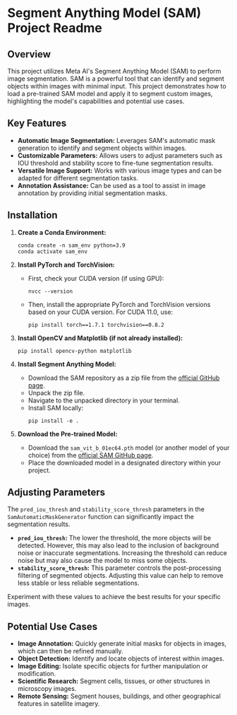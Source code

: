 # Segment Anything Model (SAM) Project Readme

## Overview

This project utilizes Meta AI's Segment Anything Model (SAM) to perform image segmentation. SAM is a powerful tool that can identify and segment objects within images with minimal input. This project demonstrates how to load a pre-trained SAM model and apply it to segment custom images, highlighting the model's capabilities and potential use cases.

## Key Features

*   **Automatic Image Segmentation:** Leverages SAM's automatic mask generation to identify and segment objects within images.
*   **Customizable Parameters:** Allows users to adjust parameters such as IOU threshold and stability score to fine-tune segmentation results.
*   **Versatile Image Support:** Works with various image types and can be adapted for different segmentation tasks.
*   **Annotation Assistance:** Can be used as a tool to assist in image annotation by providing initial segmentation masks.

## Installation

1.  **Create a Conda Environment:**
    ```
    conda create -n sam_env python=3.9
    conda activate sam_env
    ```
2.  **Install PyTorch and TorchVision:**

    *   First, check your CUDA version (if using GPU):
        ```
        nvcc --version
        ```
    *   Then, install the appropriate PyTorch and TorchVision versions based on your CUDA version. For CUDA 11.0, use:
        ```
        pip install torch==1.7.1 torchvision==0.8.2
        ```
3.  **Install OpenCV and Matplotlib (if not already installed):**
    ```
    pip install opencv-python matplotlib
    ```
4.  **Install Segment Anything Model:**

    *   Download the SAM repository as a zip file from the [official GitHub page](https://github.com/facebookresearch/segment-anything).
    *   Unpack the zip file.
    *   Navigate to the unpacked directory in your terminal.
    *   Install SAM locally:
        ```
        pip install -e .
        ```
5.  **Download the Pre-trained Model:**

    *   Download the `sam_vit_b_01ec64.pth` model (or another model of your choice) from the [official SAM GitHub page](https://github.com/facebookresearch/segment-anything).
    *   Place the downloaded model in a designated directory within your project.

## Adjusting Parameters

The `pred_iou_thresh` and `stability_score_thresh` parameters in the `SamAutomaticMaskGenerator` function can significantly impact the segmentation results.

*   **`pred_iou_thresh`:**  The lower the threshold, the more objects will be detected.  However, this may also lead to the inclusion of background noise or inaccurate segmentations. Increasing the threshold can reduce noise but may also cause the model to miss some objects.
*   **`stability_score_thresh`:**  This parameter controls the post-processing filtering of segmented objects.  Adjusting this value can help to remove less stable or less reliable segmentations.

Experiment with these values to achieve the best results for your specific images.

## Potential Use Cases

*   **Image Annotation:**  Quickly generate initial masks for objects in images, which can then be refined manually.
*   **Object Detection:**  Identify and locate objects of interest within images.
*   **Image Editing:**  Isolate specific objects for further manipulation or modification.
*   **Scientific Research:**  Segment cells, tissues, or other structures in microscopy images.
*   **Remote Sensing:** Segment houses, buildings, and other geographical features in satellite imagery.
